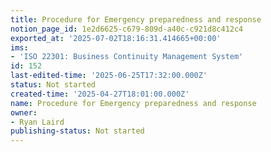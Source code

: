 ```yaml
---
title: Procedure for Emergency preparedness and response
notion_page_id: 1e2d6625-c679-809d-a40c-c921d8c412c4
exported_at: '2025-07-02T18:16:31.414665+00:00'
ims:
- 'ISO 22301: Business Continuity Management System'
id: 152
last-edited-time: '2025-06-25T17:32:00.000Z'
status: Not started
created-time: '2025-04-27T18:01:00.000Z'
name: Procedure for Emergency preparedness and response
owner:
- Ryan Laird
publishing-status: Not started
---
```


<!-- Unsupported block type: table_of_contents -->

<!-- Unsupported block type: unsupported -->


